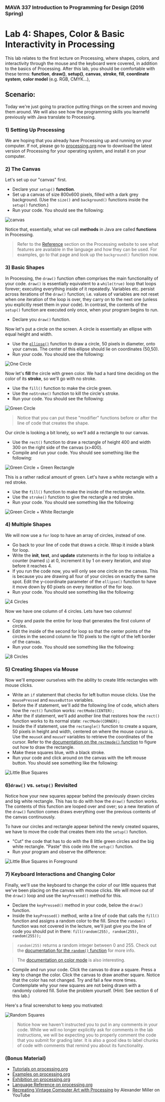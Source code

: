 ### MAVA 337 Introduction to Programming for Design  (2016 Spring)

# Lab 4: Shapes, Color & Basic Interactivity in Processing

This lab relates to the first lecture on Processing, where shapes, colors, and interactivity through the mouse and the keyboard were covered, in addition to the basics of Processing. After this lab, you should be comfortable with these terms: **function**, **draw()**, **setup()**, **canvas**, **stroke**, **fill**, **coordinate system**, **color model** (e.g. RGB, CMYK...),

## Scenario:

Today we're just going to practice putting things on the screen and moving them around. We will also see how the programming skills you learnefd previously with Java translate to Processing.

### 1) Setting Up Processing

We are hoping that you already have Processing up and running on your computer. If not, please go to [processing.org](http://www.processing.org) now to download the latest version of Processing for your operating system, and install it on your computer.

### 2) The Canvas

Let's set up our "canvas" first.

- Declare your `setup()` **function**.
- Set up a canvas of size 800x600 pixels, filled with a dark grey background. (Use the `size()` and `background()` functions inside the `setup()` function.)
- Run your code. You should see the following:

![canvas](canvas.png)

Notice that, essentially, what we call **methods** in Java are called **functions** in Processing.

> Refer to the [Reference](https://processing.org/reference/) section on the Processing website to see what features are available in the language and how they can be used. For examples, go to that page and look up the `background()` function now.

### 3) Basic Shapes

In Processing, the `draw()` function often comprises the main functionality of your code. `draw()` is essentially equivalent to a `while(true)` loop that loops forever; executing everything inside of it repeatedly. Variables etc. persist across iterations of the `draw()` function; i.e. values of variables are not reset when one iteration of the loop is over, they carry on to the next one (unless you explicitly reset them in your code). In contrast, the contents of the `setup()` function are executed only once, when your program begins to run.

- Declare you `draw()` function.

Now let's put a circle on the screen. A circle is essentially an ellipse with equal height and width.

- Use the [`ellipse()`](https://processing.org/reference/ellipse_.html) function to draw a circle, 50 pixels in diameter, onto your canvas. The center of this ellipse should lie on coordinates (50,50).
- Run your code. You should see the following:

![One Circle](circle.png)

Now let's **fill** the circle with green color. We had a hard time deciding on the color of its **stroke**, so we'll go with no stroke.

- Use the `fill()` function to make the circle green.
- Use the `noStroke()` function to kill the circle's stroke.
- Run your code. You should see the following:

![Green Circle](greenCircle.png)

> Notice that you can put these "modifier" functions before or after the line of code that creates the shape.

Our circle is looking a bit lonely, so we'll add a rectangle to our canvas.

- Use the `rect()` function to draw a rectangle of height 400 and width 300 on the right side of the canvas (x>400).
- Compile and run your code. You should see something like the following:

![Green Circle + Green Rectangle](circleRectangle.png)

This is a rather radical amount of green. Let's have a white rectangle with a red stroke.

- Use the `fill()` function to make the inside of the rectangle white.
- Use the `stroke()` function to give the rectangle a red stroke.
- Run your code. You should see something like the following:

![Green Circle + White Rectangle](greenCircleWhiteRectangle.png)

### 4) Multiple Shapes

We will now use a `for` loop to have an array of circles, instead of one.

- Go back to your line of code that draws a circle. Wrap it inside a blank for loop.
- Write the **init**, **test**, and **update** statements in the for loop to initialize a counter (named `i`) at 0, increment it by 1 on every iteration, and stop before it reaches 4.
- If you run the code now, you will only see one circle on the canvas. This is because you are drawing all four of your circles on exactly the same spot. Edit the y-coordinate parameter of the `ellipse()` function to have it move down by 60 pixels on every iteration of the for loop.
- Run your code. You should see something like the following:

![4 Circles](fourCircles.png)

Now we have one column of 4 circles. Lets have two columns!

- Copy and paste the entire for loop that generates the first column of circles.
- Edit the inside of the second for loop so that the center points of the circles in the second column lie 110 pixels to the right of the left border of the canvas.
- Run your code. You should see something like the following:

![8 Circles](eightCircles)

### 5) Creating Shapes via Mouse

Now we'll empower ourselves with the ability to create little rectangles with mouse clicks.

- Write an `if` statement that checks for left button mouse clicks. Use the `mousePressed` and `mouseButton` variables.
- Before the if statement, we'll add the following line of code, which alters how the `rect()` function works: `rectMode(CENTER);`
- After the if statement, we'll add another line that restores how the `rect()` function works to its normal state: `rectMode(CORNER);`
- Inside the if statement, use the `rectangle()` function to create a square, 50 pixels in height and width, centered on where the mouse cursor is. Use the `mouseX` and `mouseY` variables to retrieve the coordinates of the cursor. Refer to the [documentation on the `rectmode()` function](https://processing.org/reference/rectMode_.html) to figure out how to draw the rectangle.
- Make these squares blue, with a black stroke.
- Run your code and click around on the canvas with the left mouse button. You should see something like the following:

![Little Blue Squares](littleRectangles.png)

### 6)`draw()` vs. `setup()` Revisited

Notice how your new squares appear behind the previously drawn circles and big white rectangle. This has to do with how the `draw()` function works. The contents of this function are looped over and over; so a new iteration of the `draw()` function comes draws everything over the previous contents of the canvas continuously.

To have our circles and rectangle appear behind the newly created squares, we have to move the code that creates them into the `setup()` function.

- "Cut" the code that has to do with the 8 little green circles and the big white rectangle. "Paste" this code into the `setup()` function.
- Run your program and observe the difference:

![Little Blue Squares in Foreground](squaresOnTop.png)

### 7) Keyboard Interactions and Changing Color

Finally, we'll use the keyboard to change the color of our little squares that we've been placing on the canvas with mouse clicks. We will move out of the `draw()` loop and use the `keyPressed()` method for this.

- Declare the `keyPressed()` method in your code, below the `draw()` function.
- Inside the `keyPressed()` method, write a line of code that calls the `fill()` function and assigns a random color to the fill. Since the `random()` function was not covered in the lecture, we'll just give you the line of code you should put in there: `fill(random(255), random(255), random(255));`

> `random(255)` returns a random integer between 0 and 255. Check out the [documentation for the `random()` function](https://processing.org/reference/random_.html) for more info.

> The [documentation on color mode](https://processing.org/reference/colorMode_.html) is also interesting.

- Compile and run your code. Click the canvas to draw a square. Press a key to change the color. Click the canvas to draw another square. Notice that the color has not changed. Try and fail a few more times. Contemplate why your new squares are not being drawn with a randomly colored fill. Solve the problem yourself. (Hint: See section 6 of this lab.)

Here's a final screenshot to keep you motivated:

![Random Squares](final.png)

> Notice how we haven't instructed you to put in any comments in your code. While we will no longer explicitly ask for comments in the lab instructions, we will be expecting you to properly comment the code that you submit for grading later. It is also a good idea to label chunks of code with comments that remind you about its functionality.

### (Bonus Material)

- [Tutorials on processing.org](https://processing.org/tutorials/)
- [Examples on processing.org](https://processing.org/examples/)
- [Exhibition on processing.org](https://processing.org/exhibition/)
- [Language Reference on processing.org](https://processing.org/reference/)
- [Recreating Vintage Computer Art with Processing](https://youtu.be/LaarVR1AOvs) by Alexander Miller on YouTube
